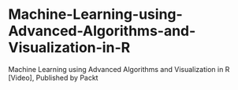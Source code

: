 # Machine-Learning-using-Advanced-Algorithms-and-Visualization-in-R
Machine Learning using Advanced Algorithms and Visualization in R [Video], Published by Packt
